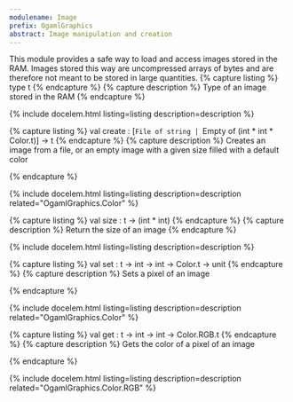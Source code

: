 ```yaml
---
modulename: Image 
prefix: OgamlGraphics
abstract: Image manipulation and creation 
---
```



This module provides a safe way to load and access images stored in the RAM.
 Images stored this way are uncompressed arrays of bytes and are therefore 
 not meant to be stored in large quantities. 
{% capture listing %}
type t
{% endcapture %}
{% capture description %}
Type of an image stored in the RAM 
{% endcapture %}

{% include docelem.html listing=listing description=description  %}

{% capture listing %}
val create : [`File of string | `Empty of (int * int * Color.t)] -> t
{% endcapture %}
{% capture description %}
Creates an image from a file, or an empty image with a given size filled with a default color
 
{% endcapture %}

{% include docelem.html listing=listing description=description  related="OgamlGraphics.Color" %}

{% capture listing %}
val size : t -> (int * int)
{% endcapture %}
{% capture description %}
Return the size of an image 
{% endcapture %}

{% include docelem.html listing=listing description=description  %}

{% capture listing %}
val set : t -> int -> int -> Color.t -> unit
{% endcapture %}
{% capture description %}
Sets a pixel of an image
 
{% endcapture %}

{% include docelem.html listing=listing description=description  related="OgamlGraphics.Color" %}

{% capture listing %}
val get : t -> int -> int -> Color.RGB.t
{% endcapture %}
{% capture description %}
Gets the color of a pixel of an image 
 
{% endcapture %}

{% include docelem.html listing=listing description=description  related="OgamlGraphics.Color.RGB" %}

